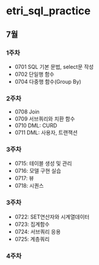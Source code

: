 # etri_sql_practice
## 7월
### 1주차
* 0701 SQL 기본 문법, select문 작성
* 0702 단일행 함수
* 0704 다중행 함수(Group By)
### 2주차
* 0708 Join
* 0709 서브쿼리와 치환 함수
* 0710 DML: CURD
* 0711 DML: 사용자, 트랜잭션
### 3주차
* 0715: 테이블 생성 및 관리
* 0716: 모델 구현 실습
* 0717: 뷰
* 0718: 시퀀스
### 3주차
* 0722: SET연산자와 시계열데이터
* 0723: 집계함수
* 0724: 서브쿼리 응용
* 0725: 계층쿼리
### 4주차